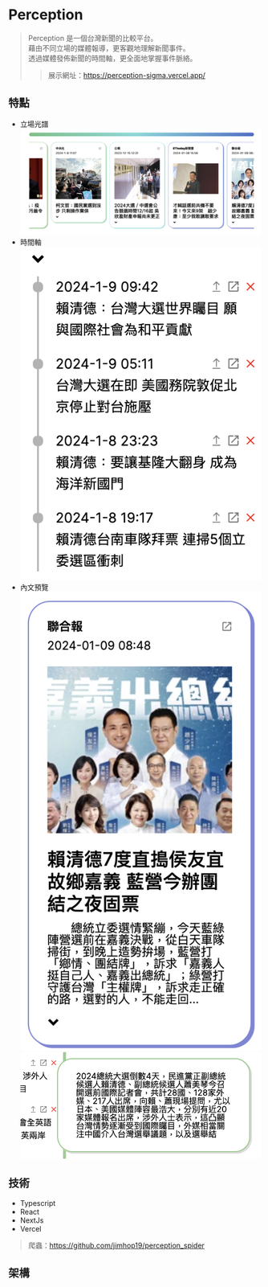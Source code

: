 # Perception
> Perception 是一個台灣新聞的比較平台。
> <br>
> 藉由不同立場的媒體報導，更客觀地理解新聞事件。
> <br>
> 透過媒體發佈新聞的時間軸，更全面地掌握事件脈絡。
> <br>
>> 展示網址：https://perception-sigma.vercel.app/

## 特點
+ 立場光譜
  ![](https://github.com/jimhop19/perception_frontend/blob/develop/public/perception%20description%20photo/spectrum.png)
+ 時間軸
  ![](https://github.com/jimhop19/perception_frontend/blob/develop/public/perception%20description%20photo/timeline.png)
+ 內文預覽
  ![](https://github.com/jimhop19/perception_frontend/blob/develop/public/perception%20description%20photo/readmore.png)
  ![](https://github.com/jimhop19/perception_frontend/blob/develop/public/perception%20description%20photo/readmore1.png)

## 技術
+ Typescript
+ React
+ NextJs
+ Vercel
> 爬蟲：https://github.com/jimhop19/perception_spider

## 架構
